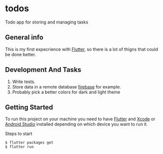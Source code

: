 # todos

Todo app for storing and managing tasks

## General info
  
This is my first expecrience with [Flutter](https://github.com/flutter/flutter), so there is a lot of thigns that could be done better.

## Development And Tasks

1. Write tests.
2. Store data in a remote database [firebase](https://firebase.google.com/) for example.
3. Probably pick a better colors for dark and light theme

## Getting Started

To run this project on your machine you need to have [Flutter](https://docs.flutter.dev/get-started/install) and [Xcode](https://developer.apple.com/xcode/) or [Android Studio](https://developer.android.com/studio) installed depending on which device you want to run it.

Steps to start

```
$ flutter packages get
$ flutter run
```
